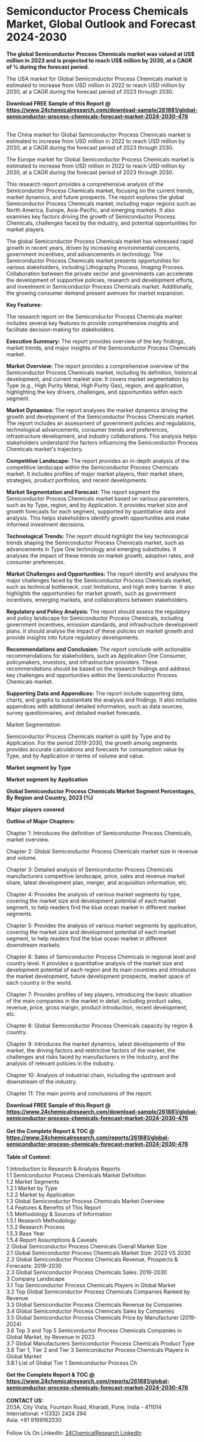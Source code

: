 <h1>Semiconductor Process Chemicals Market, Global Outlook and Forecast 2024-2030</h1><p><strong>The global Semiconductor Process Chemicals market was valued at US$ million in 2023 and is projected to reach US$ million by 2030, at a CAGR of % during the forecast period.</strong></p><p>
</p><p>The USA market for Global Semiconductor Process Chemicals market is estimated to increase from USD million in 2022 to reach USD million by 2030, at a CAGR during the forecast period of 2023 through 2030.</p><div><b>Download FREE Sample of this Report @ 
            <a href="https://www.24chemicalresearch.com/download-sample/261881/global-semiconductor-process-chemicals-forecast-market-2024-2030-476">
            https://www.24chemicalresearch.com/download-sample/261881/global-semiconductor-process-chemicals-forecast-market-2024-2030-476</a></b></div><br><p>
</p><p>The China market for Global Semiconductor Process Chemicals market is estimated to increase from USD million in 2022 to reach USD million by 2030, at a CAGR during the forecast period of 2023 through 2030.</p><p>
</p><p>The Europe market for Global Semiconductor Process Chemicals market is estimated to increase from USD million in 2022 to reach USD million by 2030, at a CAGR during the forecast period of 2023 through 2030.</p><p>
</p><p>This research report provides a comprehensive analysis of the Semiconductor Process Chemicals market, focusing on the current trends, market dynamics, and future prospects. The report explores the global Semiconductor Process Chemicals market, including major regions such as North America, Europe, Asia-Pacific, and emerging markets. It also examines key factors driving the growth of Semiconductor Process Chemicals, challenges faced by the industry, and potential opportunities for market players.</p><p>
The global Semiconductor Process Chemicals market has witnessed rapid growth in recent years, driven by increasing environmental concerns, government incentives, and advancements in technology. The Semiconductor Process Chemicals market presents opportunities for various stakeholders, including Lithography Process, Imaging Process. Collaboration between the private sector and governments can accelerate the development of supportive policies, research and development efforts, and investment in Semiconductor Process Chemicals market. Additionally, the growing consumer demand present avenues for market expansion.</p><p>
<strong>Key Features:</strong></p><p>
The research report on the Semiconductor Process Chemicals market includes several key features to provide comprehensive insights and facilitate decision-making for stakeholders.</p><p>
<strong>Executive Summary: </strong>The report provides overview of the key findings, market trends, and major insights of the Semiconductor Process Chemicals market.</p><p>
<strong>Market Overview: </strong>The report provides a comprehensive overview of the Semiconductor Process Chemicals market, including its definition, historical development, and current market size. It covers market segmentation by Type (e.g., High Purity Metal, High Purity Gas), region, and application, highlighting the key drivers, challenges, and opportunities within each segment.</p><p>
<strong>Market Dynamics: </strong>The report analyses the market dynamics driving the growth and development of the Semiconductor Process Chemicals market. The report includes an assessment of government policies and regulations, technological advancements, consumer trends and preferences, infrastructure development, and industry collaborations. This analysis helps stakeholders understand the factors influencing the Semiconductor Process Chemicals market's trajectory.</p><p>
<strong>Competitive Landscape: </strong>The report provides an in-depth analysis of the competitive landscape within the Semiconductor Process Chemicals market. It includes profiles of major market players, their market share, strategies, product portfolios, and recent developments.</p><p>
<strong>Market Segmentation and Forecast: </strong>The report segment the Semiconductor Process Chemicals market based on various parameters, such as by Type, region, and by Application. It provides market size and growth forecasts for each segment, supported by quantitative data and analysis. This helps stakeholders identify growth opportunities and make informed investment decisions.</p><p>
<strong>Technological Trends: </strong>The report should highlight the key technological trends shaping the Semiconductor Process Chemicals market, such as advancements in Type One technology and emerging substitutes. It analyses the impact of these trends on market growth, adoption rates, and consumer preferences.</p><p>
<strong>Market Challenges and Opportunities: </strong>The report identify and analyses the major challenges faced by the Semiconductor Process Chemicals market, such as technical bottleneck, cost limitations, and high entry barrier. It also highlights the opportunities for market growth, such as government incentives, emerging markets, and collaborations between stakeholders.</p><p>
<strong>Regulatory and Policy Analysis: </strong>The report should assess the regulatory and policy landscape for Semiconductor Process Chemicals, including government incentives, emission standards, and infrastructure development plans. It should analyse the impact of these policies on market growth and provide insights into future regulatory developments.</p><p>
<strong>Recommendations and Conclusion:</strong> The report conclude with actionable recommendations for stakeholders, such as Application One Consumer, policymakers, investors, and infrastructure providers. These recommendations should be based on the research findings and address key challenges and opportunities within the Semiconductor Process Chemicals market.</p><p>
<strong>Supporting Data and Appendices: </strong>The report include supporting data, charts, and graphs to substantiate the analysis and findings. It also includes appendices with additional detailed information, such as data sources, survey questionnaires, and detailed market forecasts.</p><p>
Market Segmentation</p><p>
Semiconductor Process Chemicals market is split by Type and by Application. For the period 2019-2030, the growth among segments provides accurate calculations and forecasts for consumption value by Type, and by Application in terms of volume and value.</p><p>
<strong>Market segment by Type</strong></p><p>
</p><p>
</p><p><strong>Market segment by Application</strong></p><p>
</p><p>
</p><p><strong>Global Semiconductor Process Chemicals Market Segment Percentages, By Region and Country, 2023 (%)</strong></p><p>
</p><p>
</p><p><strong>Major players covered</strong></p><p>
</p><p>
</p><p><strong>Outline of Major Chapters:</strong></p><p>
Chapter 1: Introduces the definition of Semiconductor Process Chemicals, market overview.</p><p>
Chapter 2: Global Semiconductor Process Chemicals market size in revenue and volume.</p><p>
Chapter 3: Detailed analysis of Semiconductor Process Chemicals manufacturers competitive landscape, price, sales and revenue market share, latest development plan, merger, and acquisition information, etc.</p><p>
Chapter 4: Provides the analysis of various market segments by type, covering the market size and development potential of each market segment, to help readers find the blue ocean market in different market segments.</p><p>
Chapter 5: Provides the analysis of various market segments by application, covering the market size and development potential of each market segment, to help readers find the blue ocean market in different downstream markets.</p><p>
Chapter 6: Sales of Semiconductor Process Chemicals in regional level and country level. It provides a quantitative analysis of the market size and development potential of each region and its main countries and introduces the market development, future development prospects, market space of each country in the world.</p><p>
Chapter 7: Provides profiles of key players, introducing the basic situation of the main companies in the market in detail, including product sales, revenue, price, gross margin, product introduction, recent development, etc.</p><p>
Chapter 8: Global Semiconductor Process Chemicals capacity by region &amp; country.</p><p>
Chapter 9: Introduces the market dynamics, latest developments of the market, the driving factors and restrictive factors of the market, the challenges and risks faced by manufacturers in the industry, and the analysis of relevant policies in the industry.</p><p>
Chapter 10: Analysis of industrial chain, including the upstream and downstream of the industry.</p><p>
Chapter 11: The main points and conclusions of the report.</p><div><b>Download FREE Sample of this Report @ 
            <a href="https://www.24chemicalresearch.com/download-sample/261881/global-semiconductor-process-chemicals-forecast-market-2024-2030-476">
            https://www.24chemicalresearch.com/download-sample/261881/global-semiconductor-process-chemicals-forecast-market-2024-2030-476</a></b></div><br><div><b>Get the Complete Report & TOC @ 
            <a href="https://www.24chemicalresearch.com/reports/261881/global-semiconductor-process-chemicals-forecast-market-2024-2030-476">
            https://www.24chemicalresearch.com/reports/261881/global-semiconductor-process-chemicals-forecast-market-2024-2030-476</a></b></div><br>
            <b>Table of Content:</b><p>1 Introduction to Research & Analysis Reports<br />
    1.1 Semiconductor Process Chemicals Market Definition<br />
    1.2 Market Segments<br />
        1.2.1 Market by Type<br />
        1.2.2 Market by Application<br />
    1.3 Global Semiconductor Process Chemicals Market Overview<br />
    1.4 Features & Benefits of This Report<br />
    1.5 Methodology & Sources of Information<br />
        1.5.1 Research Methodology<br />
        1.5.2 Research Process<br />
        1.5.3 Base Year<br />
        1.5.4 Report Assumptions & Caveats<br />
2 Global Semiconductor Process Chemicals Overall Market Size<br />
    2.1 Global Semiconductor Process Chemicals Market Size: 2023 VS 2030<br />
    2.2 Global Semiconductor Process Chemicals Revenue, Prospects & Forecasts: 2019-2030<br />
    2.3 Global Semiconductor Process Chemicals Sales: 2019-2030<br />
3 Company Landscape<br />
    3.1 Top Semiconductor Process Chemicals Players in Global Market<br />
    3.2 Top Global Semiconductor Process Chemicals Companies Ranked by Revenue<br />
    3.3 Global Semiconductor Process Chemicals Revenue by Companies<br />
    3.4 Global Semiconductor Process Chemicals Sales by Companies<br />
    3.5 Global Semiconductor Process Chemicals Price by Manufacturer (2019-2024)<br />
    3.6 Top 3 and Top 5 Semiconductor Process Chemicals Companies in Global Market, by Revenue in 2023<br />
    3.7 Global Manufacturers Semiconductor Process Chemicals Product Type<br />
    3.8 Tier 1, Tier 2 and Tier 3 Semiconductor Process Chemicals Players in Global Market<br />
        3.8.1 List of Global Tier 1 Semiconductor Process Ch</p><div><b>Get the Complete Report & TOC @ 
            <a href="https://www.24chemicalresearch.com/reports/261881/global-semiconductor-process-chemicals-forecast-market-2024-2030-476">
            https://www.24chemicalresearch.com/reports/261881/global-semiconductor-process-chemicals-forecast-market-2024-2030-476</a></b></div><br><b>CONTACT US:</b><br>
            203A, City Vista, Fountain Road, Kharadi, Pune, India - 411014<br>
            International: +1(332) 2424 294<br>
            Asia: +91 9169162030 <br><br>
            Follow Us On LinkedIn: <a href="https://www.linkedin.com/company/24chemicalresearch/">24ChemicalResearch LinkedIn</a>